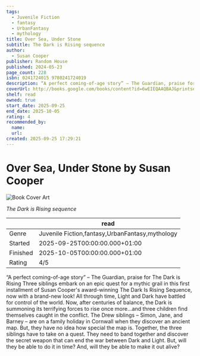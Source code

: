 ```yaml
---
tags:
  - Juvenile Fiction
  - fantasy
  - UrbanFantasy
  - mythology
title: Over Sea, Under Stone
subtitle: The Dark is Rising sequence
author:
  - Susan Cooper
publisher: Random House
published: 2024-05-23
page_count: 228
isbn: 0241724015 9780241724019
description: “A perfect coming-of-age story” – The Guardian, praise for The Dark is Rising Three siblings embark on an epic quest for a mythic grail in this first installment of Susan Cooper's award-winning The Dark Is Rising Sequence, now with a brand-new look! All through time, Light and Dark have battled for control of the world. Now, after centuries of balance, the Dark is summoning its terrifying forces to rise once more...and three children find themselves caught in the conflict. The Drew siblings – Simon, Jane, and Barney – are on a family holiday in Cornwall when they discover an ancient map. But, they have no idea how special the map is. Together, the three siblings have to take on a quest. They need to band together and discover the secret weapon that can end the war between Dark and Light. But, will they be able to do it in time? And, will they be able to make it out alive?
coverUrl: http://books.google.com/books/content?id=6wEIEQAAQBAJ&printsec=frontcover&img=1&zoom=1&source=gbs_api
shelf: read
owned: true
start_date: 2025-09-25
end_date: 2025-10-05
rating: 4
recommended_by:
  name:
  url:
created: 2025-09-25 17:29:21
---
```


# Over Sea, Under Stone by Susan Cooper

![Book Cover Art](http://books.google.com/books/content?id=6wEIEQAAQBAJ&printsec=frontcover&img=1&zoom=1&source=gbs_api)

_The Dark is Rising sequence_

| &nbsp; | read |
| --- | --- |
| Genre | Juvenile Fiction,fantasy,UrbanFantasy,mythology |
| Started | 2025-09-25T00:00:00.000+01:00 |
| Finished | 2025-10-05T00:00:00.000+01:00 |
| Rating | 4/5 |

“A perfect coming-of-age story” – The Guardian, praise for The Dark is Rising Three siblings embark on an epic quest for a mythic grail in this first installment of Susan Cooper's award-winning The Dark Is Rising Sequence, now with a brand-new look! All through time, Light and Dark have battled for control of the world. Now, after centuries of balance, the Dark is summoning its terrifying forces to rise once more...and three children find themselves caught in the conflict. The Drew siblings – Simon, Jane, and Barney – are on a family holiday in Cornwall when they discover an ancient map. But, they have no idea how special the map is. Together, the three siblings have to take on a quest. They need to band together and discover the secret weapon that can end the war between Dark and Light. But, will they be able to do it in time? And, will they be able to make it out alive?
